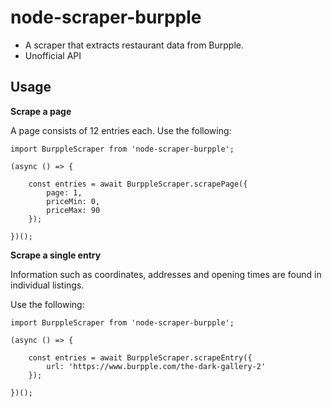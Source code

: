 # node-scraper-burpple

- A scraper that extracts restaurant data from Burpple.
- Unofficial API

## Usage

**Scrape a page**

A page consists of 12 entries each. Use
the following:

```
import BurppleScraper from 'node-scraper-burpple';

(async () => {

    const entries = await BurppleScraper.scrapePage({
        page: 1,
        priceMin: 0,
        priceMax: 90
    });

})();
```

**Scrape a single entry**

Information such as coordinates, addresses and
opening times are found in individual listings.

Use the following:

```
import BurppleScraper from 'node-scraper-burpple';

(async () => {

    const entries = await BurppleScraper.scrapeEntry({
        url: 'https://www.burpple.com/the-dark-gallery-2'
    });

})();
```

